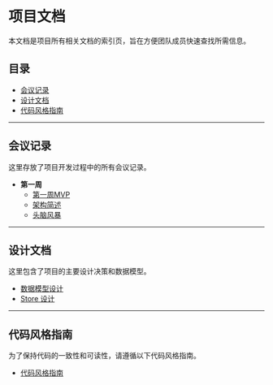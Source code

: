 # 项目文档

本文档是项目所有相关文档的索引页，旨在方便团队成员快速查找所需信息。

## 目录

- [会议记录](#会议记录)
- [设计文档](#设计文档)
- [代码风格指南](#代码风格指南)

---

## 会议记录

这里存放了项目开发过程中的所有会议记录。

- **第一周**
  - [第一周MVP](./会议/第一周/第一周MVP.md)
  - [架构简述](./会议/第一周/架构简述.md)
  - [头脑风暴](./会议/第一周/头脑风暴.md)

---

## 设计文档

这里包含了项目的主要设计决策和数据模型。

- [数据模型设计](./design/datamodel_design.md)
- [Store 设计](./design/store_design.md)

---

## 代码风格指南

为了保持代码的一致性和可读性，请遵循以下代码风格指南。

- [代码风格指南](./code_style_guide.md)
